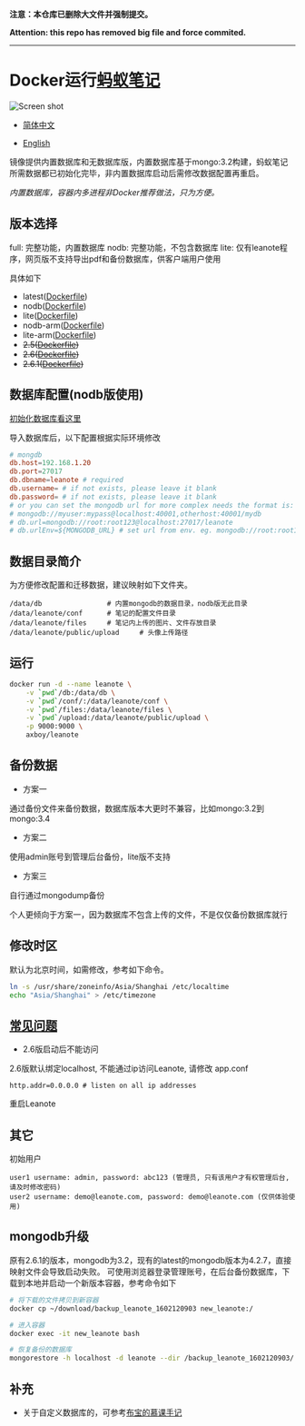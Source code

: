 **注意：本仓库已删除大文件并强制提交。**

**Attention: this repo has removed big file and force commited.**

---

# Docker运行[蚂蚁笔记](https://leanote.com/ '官网')

![Screen shot](./leanote-cn.png)

- [简体中文](./README.md)

- [English](./README-EN.md)

镜像提供内置数据库和无数据库版，内置数据库基于mongo:3.2构建，蚂蚁笔记所需数据都已初始化完毕，非内置数据库启动后需修改数据配置再重启。

_内置数据库，容器内多进程非Docker推荐做法，只为方便。_

## 版本选择

full: 完整功能，内置数据库
nodb: 完整功能，不包含数据库
lite: 仅有leanote程序，网页版不支持导出pdf和备份数据库，供客户端用户使用

具体如下

- latest([Dockerfile](https://github.com/axboy/docker-leanote/blob/master/Dockerfile))
- nodb([Dockerfile](https://github.com/axboy/leanote/blob/master/nodb/Dockerfile))
- lite([Dockerfile](https://github.com/axboy/leanote/blob/master/lite/Dockerfile))
- nodb-arm([Dockerfile](https://github.com/axboy/leanote/blob/master/nodb-arm/Dockerfile))
- lite-arm([Dockerfile](https://github.com/axboy/leanote/blob/master/lite-arm/Dockerfile))
- ~~2.5([Dockerfile](https://github.com/axboy/leanote/blob/2.5/Dockerfile))~~
- ~~2.6([Dockerfile](https://github.com/axboy/leanote/blob/2.6/Dockerfile))~~
- ~~2.6.1([Dockerfile](https://github.com/axboy/leanote/blob/2.6.1/Dockerfile))~~

## 数据库配置(nodb版使用)

[初始化数据库看这里](https://github.com/leanote/leanote/wiki/Leanote-二进制版详细安装教程----Mac-and-Linux#3-导入初始数据)

导入数据库后，以下配置根据实际环境修改

```conf
# mongdb
db.host=192.168.1.20
db.port=27017
db.dbname=leanote # required
db.username= # if not exists, please leave it blank
db.password= # if not exists, please leave it blank
# or you can set the mongodb url for more complex needs the format is:
# mongodb://myuser:mypass@localhost:40001,otherhost:40001/mydb
# db.url=mongodb://root:root123@localhost:27017/leanote
# db.urlEnv=${MONGODB_URL} # set url from env. eg. mongodb://root:root123@localhost:27017/leanote
```

## 数据目录简介

为方便修改配置和迁移数据，建议映射如下文件夹。

```
/data/db                # 内置mongodb的数据目录，nodb版无此目录
/data/leanote/conf      # 笔记的配置文件目录
/data/leanote/files     # 笔记内上传的图片、文件存放目录
/data/leanote/public/upload     # 头像上传路径
```

## 运行

```sh
docker run -d --name leanote \
    -v `pwd`/db:/data/db \
    -v `pwd`/conf/:/data/leanote/conf \
    -v `pwd`/files:/data/leanote/files \
    -v `pwd`/upload:/data/leanote/public/upload \
    -p 9000:9000 \
    axboy/leanote
```

## 备份数据

- 方案一

通过备份文件来备份数据，数据库版本大更时不兼容，比如mongo:3.2到mongo:3.4

- 方案二

使用admin账号到管理后台备份，lite版不支持

- 方案三

自行通过mongodump备份

个人更倾向于方案一，因为数据库不包含上传的文件，不是仅仅备份数据库就行

## 修改时区

默认为北京时间，如需修改，参考如下命令。

```sh
ln -s /usr/share/zoneinfo/Asia/Shanghai /etc/localtime
echo "Asia/Shanghai" > /etc/timezone
```

## [常见问题](https://github.com/leanote/leanote/wiki/QA)

- 2.6版启动后不能访问

2.6版默认绑定localhost, 不能通过ip访问Leanote,
请修改 app.conf

```
http.addr=0.0.0.0 # listen on all ip addresses
```

重启Leanote

## 其它

初始用户

```
user1 username: admin, password: abc123 (管理员, 只有该用户才有权管理后台, 请及时修改密码)
user2 username: demo@leanote.com, password: demo@leanote.com (仅供体验使用)
```

## mongodb升级

原有2.6.1的版本，mongodb为3.2，现有的latest的mongodb版本为4.2.7，直接映射文件会导致启动失败。
可使用浏览器登录管理账号，在后台备份数据库，下载到本地并启动一个新版本容器，参考命令如下

```sh
# 将下载的文件拷贝到新容器
docker cp ~/download/backup_leanote_1602120903 new_leanote:/

# 进入容器
docker exec -it new_leanote bash

# 恢复备份的数据库
mongorestore -h localhost -d leanote --dir /backup_leanote_1602120903/  --drop
```

## 补充

- 关于自定义数据库的，可参考[布宝的慕课手记](https://www.imooc.com/article/49225)
